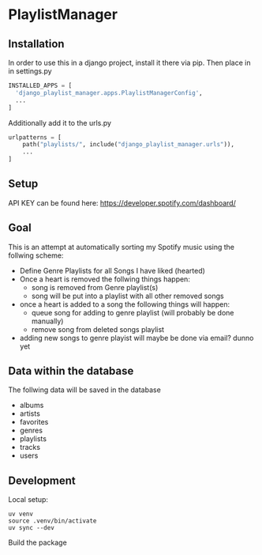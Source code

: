 # PlaylistManager

## Installation

In order to use this in a django project, install it there via pip.
Then place in in settings.py

```python
INSTALLED_APPS = [
  'django_playlist_manager.apps.PlaylistManagerConfig',
  ...
]
```

Additionally add it to the urls.py

```python
urlpatterns = [
    path("playlists/", include("django_playlist_manager.urls")),
    ...
]
```

## Setup

API KEY can be found here:
<https://developer.spotify.com/dashboard/>

## Goal

This is an attempt at automatically sorting my Spotify music using the follwing scheme:

- Define Genre Playlists for all Songs I have liked (hearted)
- Once a heart is removed the follwing things happen:
  - song is removed from Genre playlist(s)
  - song will be put into a playlist with all other removed songs
- once a heart is added to a song the following things will happen:
  - queue song for adding to genre playlist (will probably be done manually)
  - remove song from deleted songs playlist
- adding new songs to genre playist will maybe be done via email? dunno yet

## Data within the database

The follwing data will be saved in the database

- albums
- artists
- favorites
- genres
- playlists
- tracks
- users

## Development

Local setup:

```shell
uv venv
source .venv/bin/activate
uv sync --dev
```

Build the package
```sh

```